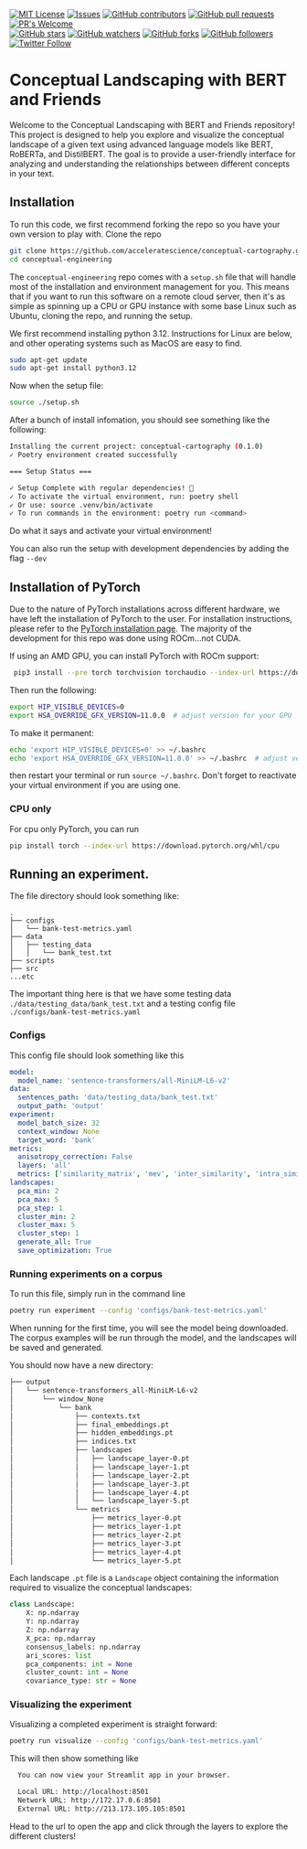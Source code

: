 <!-- PROJECT SHIELDS -->
<!-- [![Contributors][contributors-shield]][contributors-url]
[![Forks][forks-shield]][forks-url]
[![Stargazers][stars-shield]][stars-url]
[![Issues][issues-shield]][issues-url]
[![GPL License][license-shield]][license-url] -->
[![MIT License](https://img.shields.io/badge/License-MIT%20v3-green.svg)](https://opensource.org/licenses/)
[![Issues](https://img.shields.io/github/issues-raw/acceleratescience/conceptual-cartography.svg?maxAge=25000)](https://github.com/acceleratescience/conceptual-cartography/issues)
[![GitHub contributors](https://img.shields.io/github/contributors/acceleratescience/conceptual-cartography.svg?style=flat)](https://github.com/acceleratescience/conceptual-cartography/graphs/contributors)
[![GitHub pull requests](https://img.shields.io/github/issues-pr/acceleratescience/conceptual-cartography.svg?style=flat)](https://github.com/acceleratescience/conceptual-cartography/pulls)
[![PR's Welcome](https://img.shields.io/badge/PRs-welcome-brightgreen.svg?style=flat)](http://makeapullrequest.com)
<br>
[![GitHub stars](https://img.shields.io/github/stars/acceleratescience/conceptual-cartography.svg?style=social&label=Star)]()
[![GitHub watchers](https://img.shields.io/github/watchers/acceleratescience/conceptual-cartography.svg?style=social&label=Watch)]()
[![GitHub forks](https://img.shields.io/github/forks/acceleratescience/conceptual-cartography.svg?style=social&label=Fork)]()
[![GitHub followers](https://img.shields.io/github/followers/acceleratescience.svg?style=social&label=Follow)](https://github.com/acceleratescience)
[![Twitter Follow](https://img.shields.io/twitter/follow/AccelerateSci.svg?style=social)](https://twitter.com/AccelerateSci)
<!-- [![LinkedIn][linkedin-shield]][linkedin-url] -->

Conceptual Landscaping with BERT and Friends
========================

Welcome to the Conceptual Landscaping with BERT and Friends repository! This project is designed to help you explore and visualize the conceptual landscape of a given text using advanced language models like BERT, RoBERTa, and DistilBERT. The goal is to provide a user-friendly interface for analyzing and understanding the relationships between different concepts in your text.

## Installation
To run this code, we first recommend forking the repo so you have your own version to play with. Clone the repo

```bash
git clone https://github.com/acceleratescience/conceptual-cartography.git
cd conceptual-engineering
```

The `conceptual-engineering` repo comes with a `setup.sh` file that will handle most of the installation and environment management for you. This means that if you want to run this software on a remote cloud server, then it's as simple as spinning up a CPU or GPU instance with some base Linux such as Ubuntu, cloning the repo, and running the setup.

We first recommend installing python 3.12. Instructions for Linux are below, and other operating systems such as MacOS are easy to find.

```bash
sudo apt-get update
sudo apt-get install python3.12
```
Now when the setup file:
```bash
source ./setup.sh
```
After a bunch of install infomation, you should see something like the following:

```bash
Installing the current project: conceptual-cartography (0.1.0)
✓ Poetry environment created successfully

=== Setup Status ===

✓ Setup Complete with regular dependencies! 🎉
✓ To activate the virtual environment, run: poetry shell
✓ Or use: source .venv/bin/activate
✓ To run commands in the environment: poetry run <command>

```
Do what it says and activate your virtual environment!

You can also run the setup with development dependencies by adding the flag `--dev`

## Installation of PyTorch
Due to the nature of PyTorch installations across different hardware, we have left the installation of PyTorch to the user. For installation instructions, please refer to the [PyTorch installation page](https://pytorch.org/get-started/locally/). The majority of the development for this repo was done using ROCm...not CUDA.

If using an AMD GPU, you can install PyTorch with ROCm support:

```bash
 pip3 install --pre torch torchvision torchaudio --index-url https://download.pytorch.org/whl/nightly/rocm6.4/
```

Then run the following:

```bash
export HIP_VISIBLE_DEVICES=0
export HSA_OVERRIDE_GFX_VERSION=11.0.0  # adjust version for your GPU
```
To make it permanent:
```bash
echo 'export HIP_VISIBLE_DEVICES=0' >> ~/.bashrc
echo 'export HSA_OVERRIDE_GFX_VERSION=11.0.0' >> ~/.bashrc  # adjust version for your GPU
```
then restart your terminal or run `source ~/.bashrc`. Don't forget to reactivate your virtual environment if you are using one.

### CPU only
For cpu only PyTorch, you can run
```bash
pip install torch --index-url https://download.pytorch.org/whl/cpu
```

## Running an experiment.
The file directory should look something like:

```
.
├── configs
│   └── bank-test-metrics.yaml
├── data
│   ├── testing_data
│   │   └── bank_test.txt
├── scripts
├── src
...etc

```

The important thing here is that we have some testing data `./data/testing_data/bank_test.txt` and a testing config file `./configs/bank-test-metrics.yaml`

### Configs
This config file should look something like this
```yaml
model:
  model_name: 'sentence-transformers/all-MiniLM-L6-v2'
data:
  sentences_path: 'data/testing_data/bank_test.txt'
  output_path: 'output'
experiment:
  model_batch_size: 32
  context_window: None
  target_word: 'bank'
metrics:
  anisotropy_correction: False
  layers: 'all'
  metrics: ['similarity_matrix', 'mev', 'inter_similarity', 'intra_similarity', 'average_similarity', 'similarity_std']
landscapes:
  pca_min: 2
  pca_max: 5
  pca_step: 1
  cluster_min: 2
  cluster_max: 5
  cluster_step: 1
  generate_all: True
  save_optimization: True
```
### Running experiments on a corpus
To run this file, simply run in the command line
```bash
poetry run experiment --config 'configs/bank-test-metrics.yaml'
```
When running for the first time, you will see the model being downloaded. The corpus examples will be run through the model, and the landscapes will be saved and generated.

You should now have a new directory:
```bash
├── output
│   └── sentence-transformers_all-MiniLM-L6-v2
│       └── window_None
│           └── bank
│               ├── contexts.txt
│               ├── final_embeddings.pt
│               ├── hidden_embeddings.pt
│               ├── indices.txt
│               ├── landscapes
│               │   ├── landscape_layer-0.pt
│               │   ├── landscape_layer-1.pt
│               │   ├── landscape_layer-2.pt
│               │   ├── landscape_layer-3.pt
│               │   ├── landscape_layer-4.pt
│               │   └── landscape_layer-5.pt
│               └── metrics
│                   ├── metrics_layer-0.pt
│                   ├── metrics_layer-1.pt
│                   ├── metrics_layer-2.pt
│                   ├── metrics_layer-3.pt
│                   ├── metrics_layer-4.pt
│                   └── metrics_layer-5.pt
```
Each landscape `.pt` file is a `Landscape` object containing the information required to visualize the conceptual landscapes:
```python
class Landscape:
    X: np.ndarray
    Y: np.ndarray
    Z: np.ndarray
    X_pca: np.ndarray
    consensus_labels: np.ndarray
    ari_scores: list
    pca_components: int = None
    cluster_count: int = None
    covariance_type: str = None
```

### Visualizing the experiment
Visualizing a completed experiment is straight forward:
```bash
poetry run visualize --config 'configs/bank-test-metrics.yaml'
```
This will then show something like
```bash
  You can now view your Streamlit app in your browser.

  Local URL: http://localhost:8501
  Network URL: http://172.17.0.6:8501
  External URL: http://213.173.105.105:8501
```

Head to the url to open the app and click through the layers to explore the different clusters!

<!-- MARKDOWN LINKS & IMAGES -->
<!-- https://www.markdownguide.org/basic-syntax/#reference-style-links -->
[contributors-shield]: https://img.shields.io/github/contributors/acceleratescience/conceptual-cartography.svg?style=for-the-badge
[contributors-url]: https://github.com/acceleratescience/conceptual-cartography/graphs/contributors
[forks-shield]: https://img.shields.io/github/forks/acceleratescience/conceptual-cartography.svg?style=for-the-badge
[forks-url]: https://github.com/acceleratescience/conceptual-cartography/network/members
[stars-shield]: https://img.shields.io/github/stars/acceleratescience/conceptual-cartography.svg?style=for-the-badge
[stars-url]: https://github.com/acceleratescience/conceptual-cartography/stargazers
[issues-shield]: https://img.shields.io/github/issues/acceleratescience/conceptual-cartography.svg?style=for-the-badge
[issues-url]: https://github.com/acceleratescience/conceptual-cartography/issues
[license-shield]: https://img.shields.io/github/license/acceleratescience/conceptual-cartography.svg?style=for-the-badge
[license-url]: https://github.com/acceleratescience/conceptual-cartography/blob/master/LICENSE.txt
[linkedin-shield]: https://img.shields.io/badge/-LinkedIn-black.svg?style=for-the-badge&logo=linkedin&colorB=555
[linkedin-url]: https://linkedin.com/company/accelerate-programme-for-scientific-discovery/
[product-screenshot]: images/screenshot.png
[Next.js]: https://img.shields.io/badge/next.js-000000?style=for-the-badge&logo=nextdotjs&logoColor=white
[Next-url]: https://nextjs.org/
[React.js]: https://img.shields.io/badge/React-20232A?style=for-the-badge&logo=react&logoColor=61DAFB
[React-url]: https://reactjs.org/
[Vue.js]: https://img.shields.io/badge/Vue.js-35495E?style=for-the-badge&logo=vuedotjs&logoColor=4FC08D
[Vue-url]: https://vuejs.org/
[Angular.io]: https://img.shields.io/badge/Angular-DD0031?style=for-the-badge&logo=angular&logoColor=white
[Angular-url]: https://angular.io/
[Svelte.dev]: https://img.shields.io/badge/Svelte-4A4A55?style=for-the-badge&logo=svelte&logoColor=FF3E00
[Svelte-url]: https://svelte.dev/
[Laravel.com]: https://img.shields.io/badge/Laravel-FF2D20?style=for-the-badge&logo=laravel&logoColor=white
[Laravel-url]: https://laravel.com
[Bootstrap.com]: https://img.shields.io/badge/Bootstrap-563D7C?style=for-the-badge&logo=bootstrap&logoColor=white
[Bootstrap-url]: https://getbootstrap.com
[JQuery.com]: https://img.shields.io/badge/jQuery-0769AD?style=for-the-badge&logo=jquery&logoColor=white
[JQuery-url]: https://jquery.com 